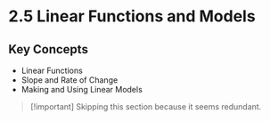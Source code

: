 # 2.5 Linear Functions and Models

## Key Concepts

- Linear Functions
- Slope and Rate of Change
- Making and Using Linear Models

> [!important] Skipping this section because it seems redundant.

